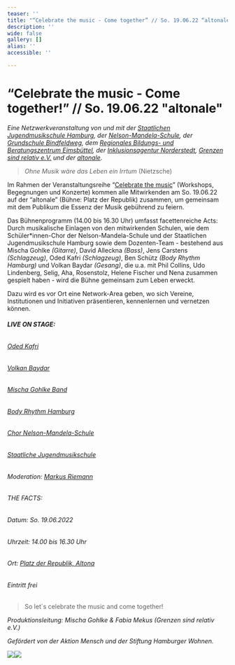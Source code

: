 ```yaml
---
teaser: ''
title: "“Celebrate the music - Come together” // So. 19.06.22 “altonale”"
description: ''
wide: false
gallery: []
alias: ''
accessible: ''

---
```

# **“Celebrate the music - Come together!” // So. 19.06.22 "altonale"**

_Eine Netzwerkveranstaltung von und mit der_ [_Staatlichen Jugendmusikschule Hamburg_](https://www.hamburg.de/jugendmusikschule/stadtbereich-mitte/)_, der_ [_Nelson-Mandela-Schule_](https://www.nelson-mandela-schule-kirchdorf.de/startseite/)_, der_ [_Grundschule Bindfeldweg_](https://grundschule-bindfeldweg.hamburg.de/)_, dem_ [_Regionales Bildungs- und Beratungszentrum Eimsbüttel_](https://rebbz-eimsbuettel.hamburg.de/)_, der_ [_Inklusionsagentur Norderstedt_](https://n-i-i-n.de/)_,_ [_Grenzen sind relativ e.V._](https://www.grenzensindrelativ.de/) _und der_ [_altonale_](www.altonale.de)_._

> _Ohne Musik wäre das Leben ein Irrtum_ (Nietzsche)

Im Rahmen der Veranstaltungsreihe “[Celebrate the music](https://www.grenzensindrelativ.de/aktivitaeten/projekte-und-veranstaltungen/erlebnistage-inklusion-durch-musik/allgemeine-infos-erlebnistage-inklusion)” (Workshops, Begegnungen und Konzerte) kommen alle Mitwirkenden am So. 19.06.22 auf der “altonale” (Bühne: Platz der Republik) zusammen, um gemeinsam mit dem Publikum die Essenz der Musik gebührend zu feiern.

Das Bühnenprogramm (14.00 bis 16.30 Uhr) umfasst facettenreiche Acts: Durch musikalische Einlagen von den mitwirkenden Schulen, wie dem Schüler*innen-Chor der Nelson-Mandela-Schule und der Staatlichen Jugendmusikschule Hamburg sowie dem Dozenten-Team - bestehend aus Mischa Gohlke _(Gitarre)_, David Alleckna _(Bass)_, Jens Carstens _(Schlagzeug)_, Oded Kafri _(Schlagzeug)_, Ben Schütz _(Body Rhythm Hamburg)_ und Volkan Baydar _(Gesang)_, die u.a. mit Phil Collins, Udo Lindenberg, Selig, Aha, Rosenstolz, Helene Fischer und Nena zusammen gespielt haben - wird die Bühne gemeinsam zum Leben erweckt. 

Dazu wird es vor Ort eine Network-Area geben, wo sich Vereine, Institutionen und Initiativen präsentieren, kennenlernen und vernetzen können.

###### **LIVE ON STAGE:** 

###### [Oded Kafri](https://odedkafri.com/ueber/) 

###### [Volkan Baydar](https://www.volkanbaydar.com/) 

###### [Mischa Gohlke Band](https://mischagohlkeband.de/) 

###### [Body Rhythm Hamburg](https://www.bodyrhythm.de/) 

###### [Chor Nelson-Mandela-Schule](https://www.nelson-mandela-schule-kirchdorf.de/bildungsangebot/faecher/musik/singen-im-chor/)

###### [Staatliche Jugendmusikschule](https://www.hamburg.de/jugendmusikschule/) 

###### Moderation: [Markus Riemann](https://kulturbedarf.de/)

###### THE FACTS:

###### Datum: So. 19.06.2022 

###### Uhrzeit: 14.00 bis 16.30 Uhr 

###### Ort: [Platz der Republik, Altona](https://goo.gl/maps/wfX5yTBBNpumMxD98) 

###### Eintritt frei

> So let´s celebrate the music and come together!

_Produktionsleitung: Mischa Gohlke & Fabia Mekus (Grenzen sind relativ e.V.)_

_Gefördert von der Aktion Mensch und der Stiftung Hamburger Wohnen._

![](/media/2021/07/20170919100223-aktion_mensch_logo.svg)![](/media/2022/03/stiftung_hw_logo_rgb_inumlauf.JPG)